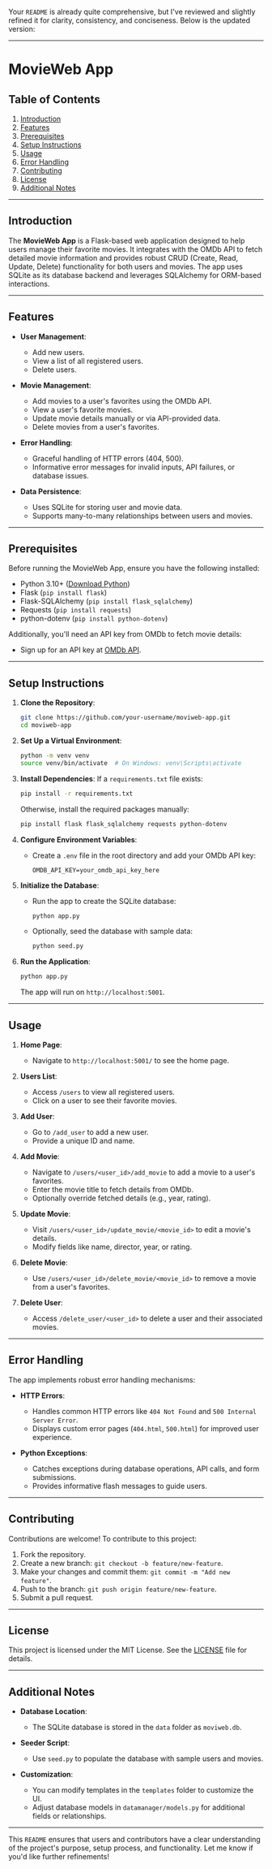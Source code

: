 Your `README` is already quite comprehensive, but I've reviewed and slightly refined it for clarity, consistency, and conciseness. Below is the updated version:

---

# MovieWeb App

## Table of Contents
1. [Introduction](#introduction)
2. [Features](#features)
3. [Prerequisites](#prerequisites)
4. [Setup Instructions](#setup-instructions)
5. [Usage](#usage)
6. [Error Handling](#error-handling)
7. [Contributing](#contributing)
8. [License](#license)
9. [Additional Notes](#additional-notes)

---

## Introduction

The **MovieWeb App** is a Flask-based web application designed to help users manage their favorite movies. It integrates with the OMDb API to fetch detailed movie information and provides robust CRUD (Create, Read, Update, Delete) functionality for both users and movies. The app uses SQLite as its database backend and leverages SQLAlchemy for ORM-based interactions.

---

## Features

- **User Management**:
  - Add new users.
  - View a list of all registered users.
  - Delete users.
  
- **Movie Management**:
  - Add movies to a user's favorites using the OMDb API.
  - View a user's favorite movies.
  - Update movie details manually or via API-provided data.
  - Delete movies from a user's favorites.

- **Error Handling**:
  - Graceful handling of HTTP errors (404, 500).
  - Informative error messages for invalid inputs, API failures, or database issues.

- **Data Persistence**:
  - Uses SQLite for storing user and movie data.
  - Supports many-to-many relationships between users and movies.

---

## Prerequisites

Before running the MovieWeb App, ensure you have the following installed:

- Python 3.10+ ([Download Python](https://www.python.org/downloads/))
- Flask (`pip install flask`)
- Flask-SQLAlchemy (`pip install flask_sqlalchemy`)
- Requests (`pip install requests`)
- python-dotenv (`pip install python-dotenv`)

Additionally, you'll need an API key from OMDb to fetch movie details:
- Sign up for an API key at [OMDb API](https://www.omdbapi.com/apikey.aspx).

---

## Setup Instructions

1. **Clone the Repository**:
   ```bash
   git clone https://github.com/your-username/moviweb-app.git
   cd moviweb-app
   ```

2. **Set Up a Virtual Environment**:
   ```bash
   python -m venv venv
   source venv/bin/activate  # On Windows: venv\Scripts\activate
   ```

3. **Install Dependencies**:
   If a `requirements.txt` file exists:
   ```bash
   pip install -r requirements.txt
   ```
   Otherwise, install the required packages manually:
   ```bash
   pip install flask flask_sqlalchemy requests python-dotenv
   ```

4. **Configure Environment Variables**:
   - Create a `.env` file in the root directory and add your OMDb API key:
     ```
     OMDB_API_KEY=your_omdb_api_key_here
     ```

5. **Initialize the Database**:
   - Run the app to create the SQLite database:
     ```bash
     python app.py
     ```
   - Optionally, seed the database with sample data:
     ```bash
     python seed.py
     ```

6. **Run the Application**:
   ```bash
   python app.py
   ```
   The app will run on `http://localhost:5001`.

---

## Usage

1. **Home Page**:
   - Navigate to `http://localhost:5001/` to see the home page.

2. **Users List**:
   - Access `/users` to view all registered users.
   - Click on a user to see their favorite movies.

3. **Add User**:
   - Go to `/add_user` to add a new user.
   - Provide a unique ID and name.

4. **Add Movie**:
   - Navigate to `/users/<user_id>/add_movie` to add a movie to a user's favorites.
   - Enter the movie title to fetch details from OMDb.
   - Optionally override fetched details (e.g., year, rating).

5. **Update Movie**:
   - Visit `/users/<user_id>/update_movie/<movie_id>` to edit a movie's details.
   - Modify fields like name, director, year, or rating.

6. **Delete Movie**:
   - Use `/users/<user_id>/delete_movie/<movie_id>` to remove a movie from a user's favorites.

7. **Delete User**:
   - Access `/delete_user/<user_id>` to delete a user and their associated movies.

---

## Error Handling

The app implements robust error handling mechanisms:

- **HTTP Errors**:
  - Handles common HTTP errors like `404 Not Found` and `500 Internal Server Error`.
  - Displays custom error pages (`404.html`, `500.html`) for improved user experience.

- **Python Exceptions**:
  - Catches exceptions during database operations, API calls, and form submissions.
  - Provides informative flash messages to guide users.

---

## Contributing

Contributions are welcome! To contribute to this project:

1. Fork the repository.
2. Create a new branch: `git checkout -b feature/new-feature`.
3. Make your changes and commit them: `git commit -m "Add new feature"`.
4. Push to the branch: `git push origin feature/new-feature`.
5. Submit a pull request.

---

## License

This project is licensed under the MIT License. See the [LICENSE](LICENSE) file for details.

---

## Additional Notes

- **Database Location**:
  - The SQLite database is stored in the `data` folder as `moviweb.db`.

- **Seeder Script**:
  - Use `seed.py` to populate the database with sample users and movies.

- **Customization**:
  - You can modify templates in the `templates` folder to customize the UI.
  - Adjust database models in `datamanager/models.py` for additional fields or relationships.

---

This `README` ensures that users and contributors have a clear understanding of the project's purpose, setup process, and functionality. Let me know if you'd like further refinements!